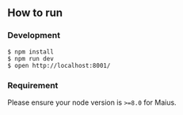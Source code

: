 ## How to run

### Development
```shell
$ npm install
$ npm run dev
$ open http://localhost:8001/
```

### Requirement

Please ensure your node version is `>=8.0` for Maius.